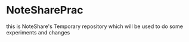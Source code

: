 # NoteSharePrac
this is NoteShare's Temporary repository which will be used to do some experiments and changes 
